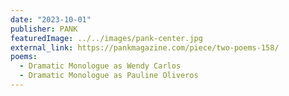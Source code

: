 ```yaml
---
date: "2023-10-01"
publisher: PANK
featuredImage: ../../images/pank-center.jpg
external_link: https://pankmagazine.com/piece/two-poems-158/
poems: 
  - Dramatic Monologue as Wendy Carlos
  - Dramatic Monologue as Pauline Oliveros
---
```

